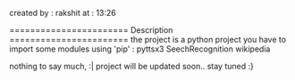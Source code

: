 created by : rakshit
at : 13:26

======================= Description =======================
the project is a python project
you have to import some modules using 'pip' :
pyttsx3 
SeechRecognition
wikipedia


nothing to say much, :|
project will be updated soon..
stay tuned 
:}
